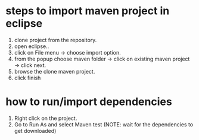 # steps to import maven project in eclipse
1. clone project from the repository.
2. open eclipse..
3. click on File menu -> choose import option.
4. from the popup choose maven folder -> click on existing maven project -> click next.
5. browse the clone maven project.
6. click finish
 
# how to run/import dependencies
1. Right click on the project.
2. Go to Run As and select Maven test (NOTE: wait for the dependencies to get downloaded)